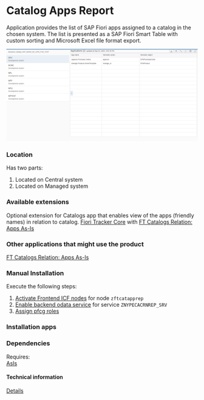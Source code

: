 # Catalog Apps Report

Application provides the list of SAP Fiori apps assigned to a catalog in the chosen system. The list is presented as a SAP Fiori Smart Table with custom sorting and Microsoft Excel file format export. 

![](res/ca.png)

### Location
Has two parts:
1. Located on Central system
2. Located on Managed system

### Available extensions
Optional extension for Catalogs app that enables view of the apps (friendly names) in relation to catalog.
[Fiori Tracker Core](ft-core.md) with [FT Catalogs Relation: Apps As-Is](/ft-cats-rel-apps-asis.md)

### Other applications that might use the product
[FT Catalogs Relation: Apps As-Is](/ft-cats-rel-apps-asis.md)

### Manual Installation 
Execute the following steps:
1. [Activate Frontend ICF nodes](/inst/step-1.md) for node `zftcatapprep`
2. [Enable backend odata service](/inst/step-2.md) for service `ZNYPECACRNREP_SRV`
3. [Assign pfcg roles](/inst/step-3.md)

### Installation apps
<in preparation>

### Dependencies
Requires:  
[AsIs](asis.md)

#### Technical information

[Details](/ca-tech.md)


